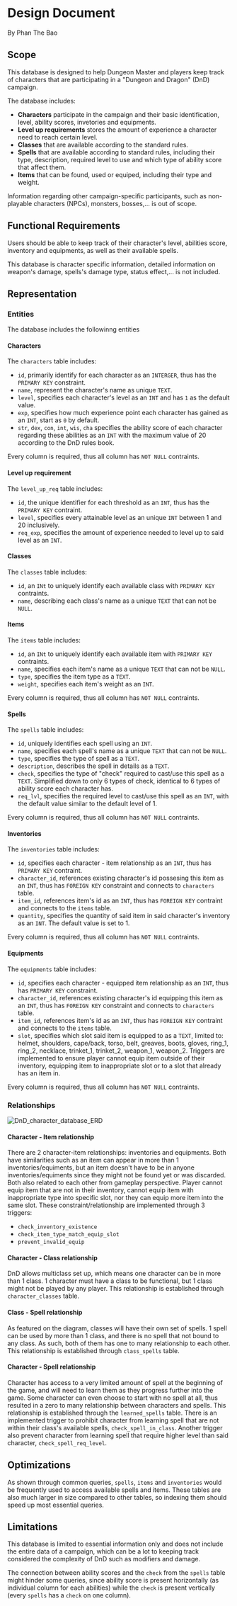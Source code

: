 # Design Document

By Phan The Bao

## Scope

This database is designed to help Dungeon Master and players keep track of characters that are participating in a "Dungeon and Dragon" (DnD) campaign.

The database includes:
* **Characters** participate in the campaign and their basic identification, level, ability scores, invetories and equipments.
* **Level up requirements** stores the amount of experience a character need to reach certain level.
* **Classes** that are available according to the standard rules.
* **Spells** that are available according to standard rules, including their type, description, required level to use and which type of ability score that affect them.
* **Items** that can be found, used or equiped, including their type and weight.

Information regarding other campaign-specific participants, such as non-playable characters (NPCs), monsters, bosses,... is out of scope.

## Functional Requirements

Users should be able to keep track of their character's level, abilities score, inventory and equipments, as well as their available spells.

This database is character specific information, detailed information on weapon's damage, spells's damage type, status effect,... is not included.

## Representation

### Entities

The database includes the followinng entities

#### Characters

The `characters` table includes:

* `id`, primarily identify for each character as an `INTERGER`, thus has the `PRIMARY KEY` constraint.
* `name`, represent the character's name as unique `TEXT`.
* `level`, specifies each character's level as an `INT` and has `1` as the default value.
* `exp`, specifies how much experience point each character has gained as an `INT`, start as `0` by default.
* `str`, `dex`, `con`, `int`, `wis`, `cha` specifies the ability score of each character regarding these abilities as an `INT` with the maximum value of 20 according to the DnD rules book.

Every column is required, thus all column has `NOT NULL` contraints.

#### Level up requirement

The `level_up_req` table includes:

* `id`, the unique identifier for each threshold as an `INT`, thus has the `PRIMARY KEY` contraint.
* `level`, specifies every attainable level as an unique `INT` between 1 and 20 inclusively.
* `req_exp`, specifies the amount of experience needed to level up to said level as an `INT`.

#### Classes

The `classes` table includes:
* `id`, an `INt` to uniquely identify each available class with `PRIMARY KEY` contraints.
* `name`, describing each class's name as a unique `TEXT` that can not be `NULL`.

#### Items

The `items` table includes:

* `id`, an `INt` to uniquely identify each available item with `PRIMARY KEY` contraints.
* `name`, specifies each item's name as a unique `TEXT` that can not be `NULL`.
* `type`, specifies the item type as a `TEXT`.
* `weight`, specifies each item's weight as an `INT`.

Every column is required, thus all column has `NOT NULL` contraints.

#### Spells

The `spells` table includes:

* `id`, uniquely identifies each spell using an `INT`.
* `name`, specifies each spell's name as a unique `TEXT` that can not be `NULL`.
* `type`, specifies the type of spell as a `TEXT`.
* `description`, describes the spell in details as a `TEXT`.
* `check`, specifies the type of "check" required to cast/use this spell as a `TEXT`. Simplified down to only 6 types of check, identical to 6 types of ability score each character has.
* `req_lvl`, specifies the required level to cast/use this spell as an `INT`, with the default value similar to the default level of 1.

Every column is required, thus all column has `NOT NULL` contraints.

#### Inventories

The `inventories` table includes:

* `id`, specifies each character - item relationship as an `INT`, thus has `PRIMARY KEY` contraint.
* `character_id`, references existing character's id possesing this item as an `INT`, thus has `FOREIGN KEY` constraint and connects to `characters` table.
* `item_id`, references item's id as an `INT`, thus has `FOREIGN KEY` contraint and connects to the `items` table.
* `quantity`, specifies the quantity of said item in said character's inventory as an `INT`. The default value is set to 1.

Every column is required, thus all column has `NOT NULL` contraints.

#### Equipments

The `equipments` table includes:

* `id`, specifies each character - equipped item relationship as an `INT`, thus has `PRIMARY KEY` constraint.
* `character_id`, references existing character's id equipping this item as an `INT`, thus has `FOREIGN KEY` constraint and connects to `characters` table.
* `item_id`, references item's id as an `INT`, thus has `FOREIGN KEY` contraint and connects to the `items` table.
* `slot`, specifies which slot said item is equipped to as a `TEXT`, limited to:
helmet, shoulders, cape/back, torso, belt, greaves, boots, gloves, ring_1, ring_2, necklace, trinket_1, trinket_2, weapon_1, weapon_2. Triggers are implemented to ensure player cannot equip item outside of their inventory, equipping item to inappropriate slot or to a slot that already has an item in.

Every column is required, thus all column has `NOT NULL` contraints.

### Relationships

![DnD_character_database_ERD](cs50_project.drawio.png)

#### Character - Item relationship

There are 2 character-item relationships: inventories and equipments. Both have similarities such as an item can appear in more than 1 inventories/equiments, but an item doesn't have to be in anyone inventories/equiments since they might not be found yet or was discarded. Both also related to each other from gameplay perspective. Player cannot equip item that are not in their inventory, cannot equip item with inappropriate type into specific slot, nor they can equip more item into the same slot. These constraint/relationship are implemented through 3 triggers:
* `check_inventory_existence`
* `check_item_type_match_equip_slot`
* `prevent_invalid_equip`

#### Character - Class relationship

DnD allows multiclass set up, which means one character can be in more than 1 class. 1 character must have a class to be functional, but 1 class might not be played by any player. This relationship is established through `character_classes` table.

#### Class - Spell relationship

As featured on the diagram, classes will have their own set of spells. 1 spell can be used by more than 1 class, and there is no spell that not bound to any class. As such, both of them has one to many relationship to each other. This relationship is established through `class_spells` table.

#### Character - Spell relationship

Character has access to a very limited amount of spell at the beginning of the game, and will need to learn them as they progress further into the game. Some character can even choose to start with no spell at all, thus resulted in a zero to many relationship between characters and spells. This relationship is established through the `learned_spells` table. There is an implemented trigger to prohibit character from learning spell that are not within their class's available spells, `check_spell_in_class`. Another trigger also prevent character from learning spell that require higher level than said character, `check_spell_req_level`.

## Optimizations

As shown through common queries, `spells`, `items` and `inventories` would be frequently used to access available spells and items. These tables are also much larger in size compared to other tables, so indexing them should speed up most essential queries.

## Limitations

This database is limited to essential information only and does not include the entire data of a campaign, which can be a lot to keeping track considered the complexity of DnD such as modifiers and damage.

The connection between ability scores and the `check` from the `spells` table might hinder some queries, since ability score is present horizontally (as individual column for each abilities) while the `check` is present vertically (every `spells` has a `check` on one column).
